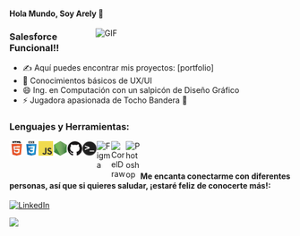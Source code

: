 #### Hola Mundo, Soy Arely  👋

 <img align="right" alt="GIF" src="https://github.com/arsentieva/arsentieva/blob/main/code.gif?raw=true" width="350" />

### Salesforce Funcional!!
- ✍ Aquí puedes encontrar mis proyectos: [portfolio]
- 🔭 Conocimientos básicos de UX/UI
- 😄 Ing. en Computación con un salpicón de Diseño Gráfico
- ⚡ Jugadora apasionada de Tocho Bandera 🏈

### Lenguajes y Herramientas:

<img align="left" alt="HTML5" width="26px" src="https://raw.githubusercontent.com/github/explore/80688e429a7d4ef2fca1e82350fe8e3517d3494d/topics/html/html.png" />
<img align="left" alt="CSS3" width="26px" src="https://raw.githubusercontent.com/github/explore/80688e429a7d4ef2fca1e82350fe8e3517d3494d/topics/css/css.png" />
<img align="left" alt="JavaScript" width="26px" src="https://raw.githubusercontent.com/github/explore/80688e429a7d4ef2fca1e82350fe8e3517d3494d/topics/javascript/javascript.png" />
<img align="left" alt="Node.js" width="26px" src="https://raw.githubusercontent.com/github/explore/80688e429a7d4ef2fca1e82350fe8e3517d3494d/topics/nodejs/nodejs.png" />
<img align="left" alt="GitHub" width="26px" src="https://raw.githubusercontent.com/github/explore/78df643247d429f6cc873026c0622819ad797942/topics/github/github.png" />
<img align="left" alt="Terminal" width="26px" src="https://raw.githubusercontent.com/github/explore/80688e429a7d4ef2fca1e82350fe8e3517d3494d/topics/terminal/terminal.png" />
<img align="left" alt="Figma" width="26px" src="https://avatars3.githubusercontent.com/u/5155369?s=200&v=4" />
<img align="left" alt="CorelDraw" width="26px" src="https://www.coreldraw.com/static/cdgs/product_content/cdgs/2019/boxshot-coreldraw-upgrade-program-2019.png" />
<img align="left" alt="Photoshop" width="26px" src="https://seeklogo.com/images/P/photoshop-2020-logo-37B02055A4-seeklogo.com.png" />

<br>
<br/>

#### Me encanta conectarme con diferentes personas, así que si quieres saludar, ¡estaré feliz de conocerte más!:

<div>
<a href="https://www.linkedin.com/in/malinaly-lesa/"> <img src="https://cdn.jsdelivr.net/npm/simple-icons@v3/icons/linkedin.svg" alt="LinkedIn" width="23px" /></a>
&nbsp;&nbsp;

![](https://visitor-badge.glitch.me/badge?page_id=Maly-LeSa.Maly-LeSa)
